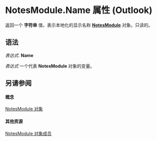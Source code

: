 
# NotesModule.Name 属性 (Outlook)

返回一个 **字符串** 值，表示本地化的显示名称 **[NotesModule](cdbdde08-0773-a78d-3809-a3811975bcc1.md)** 对象。只读的。


## 语法

 _表达式_. **Name**

 _表达式_ 一个代表 **NotesModule** 对象的变量。


## 另请参阅


#### 概念


[NotesModule 对象](cdbdde08-0773-a78d-3809-a3811975bcc1.md)
#### 其他资源


[NotesModule 对象成员](c84f7160-8493-7fdb-a926-7c83be5e1f90.md)